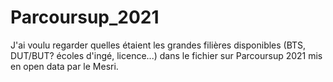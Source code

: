 # Parcoursup_2021

J'ai voulu regarder quelles étaient les grandes filières disponibles (BTS, DUT/BUT? écoles d'ingé, licence...) dans le fichier sur Parcoursup 2021 mis en open data par le Mesri.
